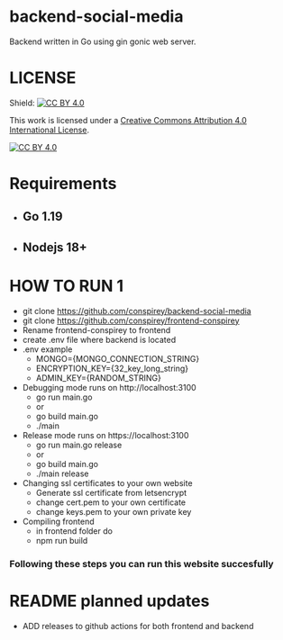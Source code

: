# backend-social-media
Backend written in Go using gin gonic web server.
# LICENSE
Shield: [![CC BY 4.0][cc-by-shield]][cc-by]

This work is licensed under a
[Creative Commons Attribution 4.0 International License][cc-by].

[![CC BY 4.0][cc-by-image]][cc-by]

[cc-by]: http://creativecommons.org/licenses/by/4.0/
[cc-by-image]: https://i.creativecommons.org/l/by/4.0/88x31.png
[cc-by-shield]: https://img.shields.io/badge/License-CC%20BY%204.0-lightgrey.svg

# Requirements
- ## Go 1.19
- ## Nodejs 18+
# HOW TO RUN 1
- git clone https://github.com/conspirey/backend-social-media
- git clone https://github.com/conspirey/frontend-conspirey
- Rename frontend-conspirey to frontend
- create .env file where backend is located
- .env example 
    - MONGO={MONGO_CONNECTION_STRING}
    - ENCRYPTION_KEY={32_key_long_string}
    - ADMIN_KEY={RANDOM_STRING}
- Debugging mode runs on http://localhost:3100
  - go run main.go
  - or
  - go build main.go
  - ./main
- Release mode runs on https://localhost:3100 
  - go run main.go release
  - or
  - go build main.go
  - ./main release
- Changing ssl certificates to your own website
  - Generate ssl certificate from letsencrypt
  - change cert.pem to your own certificate
  - change keys.pem to your own private key
- Compiling frontend
  - in frontend folder do
  - npm run build
### Following these steps you can run this website succesfully
# README planned updates
- ADD releases to github actions for both frontend and backend
